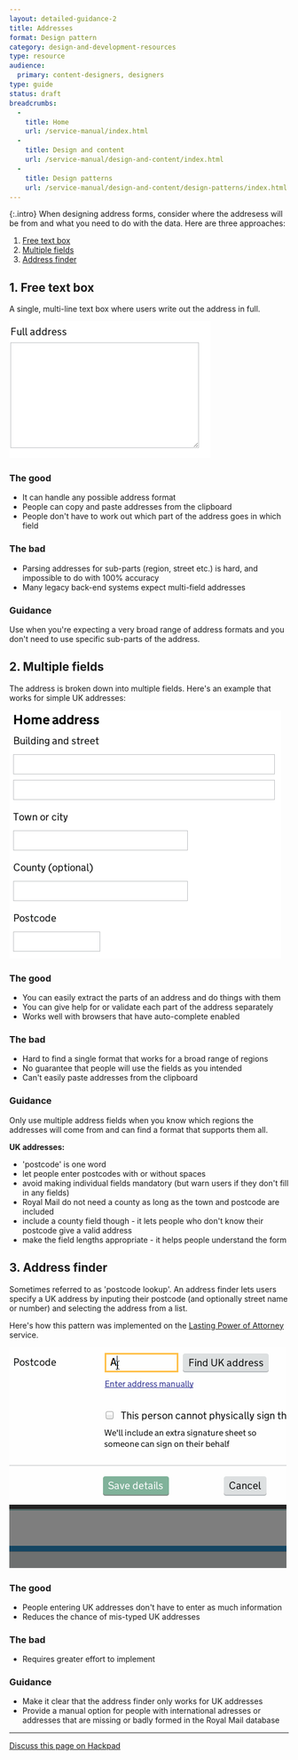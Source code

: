 ```yaml
---
layout: detailed-guidance-2
title: Addresses
format: Design pattern
category: design-and-development-resources
type: resource
audience:
  primary: content-designers, designers
type: guide
status: draft
breadcrumbs:
  -
    title: Home
    url: /service-manual/index.html
  -
    title: Design and content
    url: /service-manual/design-and-content/index.html
  -
    title: Design patterns
    url: /service-manual/design-and-content/design-patterns/index.html
---
```


{:.intro}
When designing address forms, consider where the addresess will be from and what you need to do with the data.
Here are three approaches:


1. [Free text box](#free-text-box)
2. [Multiple fields](#multiple-fields)
3. [Address finder](#address-finder)

## 1. Free text box

A single, multi-line text box where users write out the address in full.

<div class="example">
  <img src="/service-manual/assets/images/design-patterns/full-address.png" alt="An example of a single multi-line address field">
</div>

### The good

* It can handle any possible address format
* People can copy and paste addresses from the clipboard
* People don't have to work out which part of the address goes in which field

### The bad

* Parsing addresses for sub-parts (region, street etc.) is hard, and impossible to do with 100% accuracy
* Many legacy back-end systems expect multi-field addresses

### Guidance

Use when you're expecting a very broad range of address formats and you don't need to use specific sub-parts of the address.


## 2. Multiple fields

The address is broken down into multiple fields. Here's an example that works for simple UK addresses:

<div class="example">
  <img src="/service-manual/assets/images/design-patterns/multi-line-address.png" alt="An example of multiple address fields">
</div>

### The good

* You can easily extract the parts of an address and do things with them
* You can give help for or validate each part of the address separately
* Works well with browsers that have auto-complete enabled


### The bad

* Hard to find a single format that works for a broad range of regions
* No guarantee that people will use the fields as you intended
* Can't easily paste addresses from the clipboard

### Guidance

Only use multiple address fields when you know which regions the addresses will come from and can find a format that supports them all.

**UK addresses:**

* 'postcode' is one word
* let people enter postcodes with or without spaces
* avoid making individual fields mandatory (but warn users if they don't fill in any fields)
* Royal Mail do not need a county as long as the town and postcode are included
* include a county field though - it lets people who don't know their postcode give a valid address
* make the field lengths appropriate - it helps people understand the form


## 3. Address finder

Sometimes referred to as 'postcode lookup'. An address finder lets users specify a UK address by inputing their postcode (and optionally street name or number) and selecting the address from a list.

Here's how this pattern was implemented on the [Lasting Power of Attorney](https://lastingpowerofattorney.service.gov.uk/) service.

<div class="example">
  <img src="/service-manual/assets/images/design-patterns/postcode-lookup.gif" alt="An example of an address finder">
</div>

### The good

* People entering UK addresses don't have to enter as much information
* Reduces the chance of mis-typed UK addresses

### The bad

* Requires greater effort to implement

### Guidance

* Make it clear that the address finder only works for UK addresses
* Provide a manual option for people with international adresses or addresses that are missing or badly formed in the Royal Mail database


---

[Discuss this page on Hackpad](https://designpatterns.hackpad.com/Addresses-CgrMSGRAhRc)
